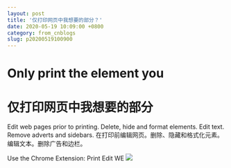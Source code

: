 ```yaml
---
layout: post
title: '仅打印网页中我想要的部分？'
date: 2020-05-19 10:09:00 +0800
category: from_cnblogs
slug: p20200519100900
---
```

# Only print the element you
# 仅打印网页中我想要的部分

Edit web pages prior to printing. Delete, hide and format elements. Edit text. Remove adverts and sidebars.
在打印前编辑网页。删除、隐藏和格式化元素。编辑文本。删除广告和边栏。

Use the Chrome Extension: Print Edit WE
![](https://img2020.cnblogs.com/blog/780771/202005/780771-20200519180835302-579911530.png)
